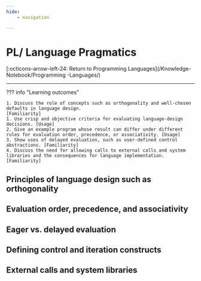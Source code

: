 ```yaml
---
hide:
    - navigation

---
```

# PL/ Language Pragmatics

[:octicons-arrow-left-24: Return to Programming Languages](/Knowledge-Notebook/Programming -Languages/)

---

??? info "Learning outcomes"

    1. Discuss the role of concepts such as orthogonality and well-chosen defaults in language design.
    [Familiarity]
    1. Use crisp and objective criteria for evaluating language-design decisions. [Usage]
    2. Give an example program whose result can differ under different rules for evaluation order, precedence, or associativity. [Usage]
    3. Show uses of delayed evaluation, such as user-defined control abstractions. [Familiarity]
    4. Discuss the need for allowing calls to external calls and system libraries and the consequences for language implementation. [Familiarity]

## Principles of language design such as orthogonality

## Evaluation order, precedence, and associativity

## Eager vs. delayed evaluation

## Defining control and iteration constructs

## External calls and system libraries
